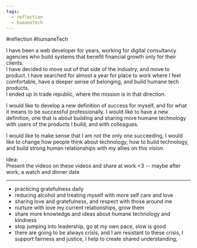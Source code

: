 ```yaml
---
tags:
  - reflection
  - humaneTech
---
```

#reflection #humaneTech 


I have been a web developer for years, working for digital consultancy agencies who build systems that benefit financial growth only for their clients.  
I have decided to move out of that side of the industry, and move to product. I have searched for almost a year for place to work where I feel comfortable, have a deeper sense of belonging, and build humane tech products.  
I ended up in trade republic, where the mission is in that direction.


I would like to develop a new definition of success for myself, and for what it means to be successful professionally. I would like to have a new definition, one that is about building and sharing more humane technology with users of the products I build, and with colleagues.

I would like to make sense that I am not the only one succeeding, I would like to change how people think about technology, how to build technology, and build strong human relationships with my allies on this vision.


Idea:  
Present the videos on these videos and share at work <3  -- maybe after work, a watch and dinner date

---

* practicing gratefulness daily
* reducing alcohol and treating myself with more self care and love
* sharing love and gratefulness, and respect with those around me
* nurture with love my current relationships, grow them
* share more knowledge and ideas about humane technology and kindness
* stop jumping into leadership, go at my own pace, slow is good
* there are going to be always crisis, and I am resistant to these crisis, I support fairness and justice, I help to create shared understanding,

